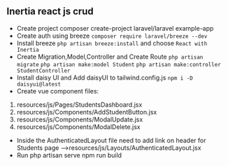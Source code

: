 ## Inertia react js crud

- Create project composer create-project laravel/laravel example-app
- Create auth using breeze `composer require laravel/breeze --dev`
- Install breeze `php artisan breeze:install` and choose `React with Inertia`
- Create Migration,Model,Controller and Create Route `php artisan migrate` `php artisan make:model Student` `php artisan make:controller StudentController`
- Install daisy UI and Add daisyUI to tailwind.config.js `npm i -D daisyui@latest`
- Create vue component files:
1) resources/js/Pages/StudentsDashboard.jsx
2) resources/js/Components/AddStudentButton.jsx
3) resources/js/Components/ModalUpdate.jsx
4) resources/js/Components/ModalDelete.jsx
- Inside the AuthenticatedLayout file need to add link on header for Students page -->resources/js/Layouts/AuthenticatedLayout.jsx
- Run php artisan serve npm run build